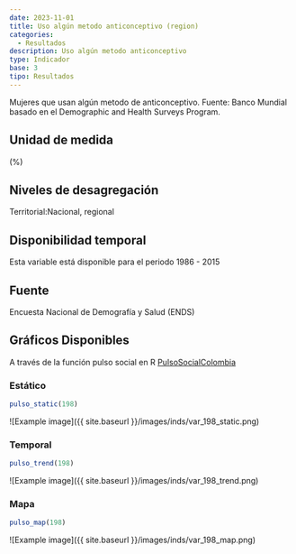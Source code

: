 ```yaml
---
date: 2023-11-01
title: Uso algún metodo anticonceptivo (region)
categories:
  - Resultados
description: Uso algún metodo anticonceptivo
type: Indicador
base: 3
tipo: Resultados
--- 
```


Mujeres que usan algún metodo de anticonceptivo.
Fuente: Banco Mundial basado en el Demographic and Health Surveys Program.

## Unidad de medida
(%)

## Niveles de desagregación
Territorial:Nacional, regional

## Disponibilidad temporal
Esta variable está disponible para el periodo 1986 - 2015

## Fuente
Encuesta Nacional de Demografía y Salud (ENDS)

## Gráficos Disponibles

A través de la función pulso social en R [PulsoSocialColombia](https://github.com/pulsosocialcolombia/PulsoSocialColombia)

### Estático

``` R
pulso_static(198)
```

![Example image]({{ site.baseurl }}/images/inds/var_198_static.png)

### Temporal

``` R
pulso_trend(198)
```

![Example image]({{ site.baseurl }}/images/inds/var_198_trend.png)

### Mapa

``` R
pulso_map(198)
```

![Example image]({{ site.baseurl }}/images/inds/var_198_map.png)